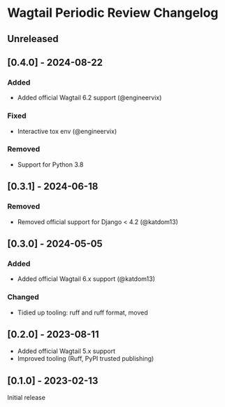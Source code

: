 # Wagtail Periodic Review Changelog

## Unreleased

## [0.4.0] - 2024-08-22

### Added

- Added official Wagtail 6.2 support (@engineervix)

### Fixed

- Interactive tox env (@engineervix)

### Removed

- Support for Python 3.8

## [0.3.1] - 2024-06-18

### Removed

- Removed official support for Django < 4.2 (@katdom13)

## [0.3.0] - 2024-05-05

### Added

- Added official Wagtail 6.x support (@katdom13)

### Changed

- Tidied up tooling: ruff and ruff format, moved

## [0.2.0] - 2023-08-11

- Added official Wagtail 5.x support
- Improved tooling (Ruff, PyPI trusted publishing)

## [0.1.0] - 2023-02-13

Initial release
